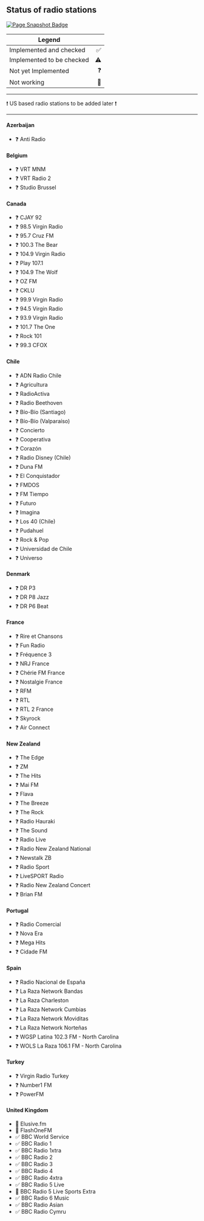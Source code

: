 ## Status of radio stations

[![Page Snapshot Badge](https://img.shields.io/date/1673998200?color=%23ffc500&label=PageSnapshot&logo=Fandom&logoColor=%23FA005A)](https://truck-simulator.fandom.com/wiki/Radio_Stations)

| Legend   | |
|----------|-------------:|
|Implemented and checked|:white_check_mark:|
|Implemented to be checked|:warning:|
|Not yet Implemented|:question:|
|Not working|:red_circle:|

---

:exclamation: US based radio stations to be added later :exclamation:

---

#### Azerbaijan

- :question: Anti Radio

#### Belgium

- :question: VRT MNM
- :question: VRT Radio 2
- :question: Studio Brussel

#### Canada

- :question: CJAY 92
- :question: 98.5 Virgin Radio
- :question: 95.7 Cruz FM
- :question: 100.3 The Bear
- :question: 104.9 Virgin Radio
- :question: Play 107.1
- :question: 104.9 The Wolf
- :question: OZ FM
- :question: CKLU
- :question: 99.9 Virgin Radio
- :question: 94.5 Virgin Radio
- :question: 93.9 Virgin Radio
- :question: 101.7 The One
- :question: Rock 101
- :question: 99.3 CFOX

#### Chile

- :question: ADN Radio Chile
- :question: Agricultura
- :question: RadioActiva
- :question: Radio Beethoven
- :question: Bío-Bío (Santiago)
- :question: Bío-Bío (Valparaíso)
- :question: Concierto
- :question: Cooperativa
- :question: Corazón
- :question: Radio Disney (Chile)
- :question: Duna FM
- :question: El Conquistador
- :question: FMDOS
- :question: FM Tiempo
- :question: Futuro
- :question: Imagina
- :question: Los 40 (Chile)
- :question: Pudahuel
- :question: Rock & Pop
- :question: Universidad de Chile
- :question: Universo

#### Denmark

- :question: DR P3
- :question: DR P8 Jazz
- :question: DR P6 Beat

#### France

- :question: Rire et Chansons
- :question: Fun Radio
- :question: Fréquence 3
- :question: NRJ France
- :question: Chérie FM France
- :question: Nostalgie France
- :question: RFM
- :question: RTL
- :question: RTL 2 France
- :question: Skyrock
- :question: Air Connect

#### New Zealand

- :question: The Edge
- :question: ZM
- :question: The Hits
- :question: Mai FM
- :question: Flava
- :question: The Breeze
- :question: The Rock
- :question: Radio Hauraki
- :question: The Sound
- :question: Radio Live
- :question: Radio New Zealand National
- :question: Newstalk ZB
- :question: Radio Sport
- :question: LiveSPORT Radio
- :question: Radio New Zealand Concert
- :question: Brian FM

#### Portugal

- :question: Radio Comercial
- :question: Nova Era
- :question: Mega Hits
- :question: Cidade FM

#### Spain

- :question: Radio Nacional de España
- :question: La Raza Network Bandas
- :question: La Raza Charleston
- :question: La Raza Network Cumbias
- :question: La Raza Network Moviditas
- :question: La Raza Network Norteñas
- :question: WGSP Latina 102.3 FM - North Carolina
- :question: WOLS La Raza 106.1 FM - North Carolina

#### Turkey

- :question: Virgin Radio Turkey
- :question: Number1 FM
- :question: PowerFM

#### United Kingdom

- :red_circle: Elusive.fm
- :red_circle: FlashOneFM
- :white_check_mark: BBC World Service
- :white_check_mark: BBC Radio 1
- :white_check_mark: BBC Radio 1xtra
- :white_check_mark: BBC Radio 2
- :white_check_mark: BBC Radio 3
- :white_check_mark: BBC Radio 4
- :white_check_mark: BBC Radio 4xtra
- :white_check_mark: BBC Radio 5 Live
- :red_circle: BBC Radio 5 Live Sports Extra
- :white_check_mark: BBC Radio 6 Music
- :white_check_mark: BBC Radio Asian
- :white_check_mark: BBC Radio Cymru